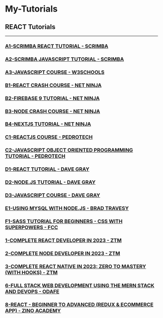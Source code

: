 # My-Tutorials

## REACT Tutorials

---

### [A1-SCRIMBA REACT TUTORIAL - SCRIMBA](/courses/A1.md)

### [A2-SCRIMBA JAVASCRIPT TUTORIAL - SCRIMBA](/courses/A2.md)

### [A3-JAVASCRIPT COURSE - W3SCHOOLS](/courses/A3.md)

### [B1-REACT CRASH COURSE - NET NINJA](/courses/B1.md)

### [B2-FIREBASE 9 TUTORIAL - NET NINJA](/courses/B2.md)

### [B3-NODE CRASH COURSE - NET NINJA](/courses/B3.md)

### [B4-NEXTJS TUTORIAL - NET NINJA](/courses/B4.md)

### [C1-REACTJS COURSE - PEDROTECH](/courses/C1.md)

### [C2-JAVASCRIPT OBJECT ORIENTED PROGRAMMING TUTORIAL - PEDROTECH](/courses/C2.md)

### [D1-REACT TUTORIAL - DAVE GRAY](/courses/D1.md)

### [D2-NODE.JS TUTORIAL - DAVE GRAY](/courses/D2.md)

### [D3-JAVASCRIPT COURSE - DAVE GRAY](/courses/D3.md)

### [E1-USING MYSQL WITH NODE.JS - BRAD TRAVESY](/courses/E1.md)

### [F1-SASS TUTORIAL FOR BEGINNERS - CSS WITH SUPERPOWERS - FCC](/courses/F1.md)

### [1-COMPLETE REACT DEVELOPER IN 2023 - ZTM](/courses/1.md)

### [2-COMPLETE NODE DEVELOPER IN 2023 - ZTM](/courses/2.md)

### [3-COMPLETE REACT NATIVE IN 2023: ZERO TO MASTERY (WITH HOOKS) - ZTM](/courses/3.md)

### [6-FULL STACK WEB DEVELOPMENT USING THE MERN STACK AND DEVOPS - ODAFE](/courses/6.md)

### [8-REACT - BEGINNER TO ADVANCED (REDUX & ECOMMERCE APP) - ZINO ACADEMY](/courses/8.md)
